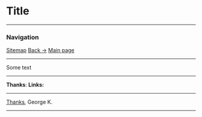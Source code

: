 # Title
---
### Navigation
[Sitemap](./site_map.md)
[Back ->](../site_map.md)
[Main page](../README.md)

----
Some text


---
**Thanks**:
**Links:**


---
[Thanks](../../../../notes/Thanks_page.md),
George K.

---